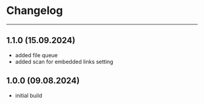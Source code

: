 # Changelog

---
## 1.1.0 (15.09.2024)
- added file queue
- added scan for embedded links setting

## 1.0.0 (09.08.2024)
- initial build 